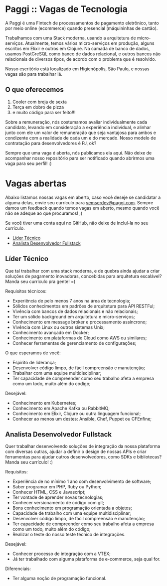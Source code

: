# Paggi :: Vagas de Tecnologia

A Paggi é uma Fintech de processamentos de pagamento eletrônico, tanto por meio online (ecommerce) quando presencial (máquininhas de cartão).

Trabalhamos com uma Stack moderna, usando a arquitetura de micro-serviços. Atualmente, temos vários micro-serviços em produção, alguns escritos em Elixir e outros em Clojure. Na camada de banco de dados, usamos PostGreSQL como banco de dados relacional, e outros bancos não relacionais de diversos tipos, de acordo com o problema que é resolvido.

Nosso escritório está localizado em Higienópolis, São Paulo, e nossas vagas são para trabalhar lá.

## O que oferecemos

1. Cooler com breja de sexta
2. Terça em dobro de pizza
3. e muito código para ser feito!!!

Sobre a remuneração, nós costumamos avaliar individualmente cada candidato, levando em consideração a experiência individual, e alinhar junto com ele um valor de remuneração que seja vantajosa para ambos e condizente com a realidade de cada um e do mercado. Nosso modelo de contratação para desenvolvedores é PJ, ok?

Sempre que uma vaga é aberta, nós publicamos ela aqui. Não deixe de acompanhar nosso repositório para ser notificado quando abrirmos uma vaga para seu perfil! :)

# Vagas abertas

Abaixo listamos nossas vagas em aberto, caso você deseje se candidatar a alguma delas, envie seu currículo para vemserdev@paggi.com. Sempre damos um feedback quando temos vagas em aberto, mesmo quando você não se adeque ao que procuramos! ;)

Se você tiver uma conta aqui no GitHub, não deixe de incluí-la no seu currículo.

* [Líder Técnico](#líder-técnico)
* [Analista Desenvolvedor Fullstack](#analista-desenvolvedor-fullstack)

## Líder Técnico

Que tal trabalhar com uma stack moderna, e de quebra ainda ajudar a criar soluções de pagamento inovadoras, concebidas para arquitetura escalável? Manda seu currículo pra gente! =) 

Requisitos técnicos:
* Experiência de pelo menos 7 anos na área de tecnologia;
* Sólidos conhecimentos em padrões de arquitetura para API RESTFul;
* Vivência com bancos de dados relacionais e não relacionais;
* Ter um sólido background em arquitetura e micro-serviços;
* Conhecimento em message broker e processamento assíncrono;
* Vivência com Linux ou outros sistemas Unix;
* Conhecimento avançado em Docker;
* Conhecimento em plataformas de Cloud como AWS ou similares;
* Conhecer ferramentas de gerenciamento de configurações;

O que esperamos de você:
* Espirito de liderança;
* Desenvolver código limpo, de fácil compreensão e manutenção;
* Trabalhar com uma equipe multidisciplinar;
* Ter capacidade de compreender como seu trabalho afeta a empresa como um todo, muito além do código;

Desejável:
* Conhecimento em Kubernetes;
* Conhecimento em Apache Kafka ou RabbitMQ;
* Conhecimento em Elixir, Clojure ou outra linguagem funcional;
* Conhecer ao menos um destes: Ansible, Chef, Puppet ou CFEnfine;

## Analista Desenvolvedor Fullstack

Quer trabalhar desenvolvendo soluções de integração da nossa plataforma com diversas outras, ajudar a definir o design de nossas APIs e criar ferramentas para ajudar outros desenvolvedores, como SDKs e bibliotecas? Manda seu currículo! :)

Requisitos:
* Experiência de no mínimo 1 ano com desenvolvimento de software;
* Saber programar em PHP, Ruby ou Python;
* Conhecer HTML, CSS e Javascript;
* Ter vontade de aprender novas tecnologias;
* Conhecer versionamento de código com git;
* Bons conhecimento em programação orientada a objetos;
* Capacidade de trabalho com uma equipe multidisciplinar;
* Desenvolver código limpo, de fácil compreensão e manutenção;
* Ter capacidade de compreender como seu trabalho afeta a empresa como um todo, muito além do código;
* Realizar o teste do nosso teste técnico de integrações.

Desejável:

* Conhecer processo de integração com a VTEX;
* Já ter trabalhado com alguma plataforma de e-commerce, seja qual for.

Diferenciais:

* Ter alguma noção de programação funcional.

